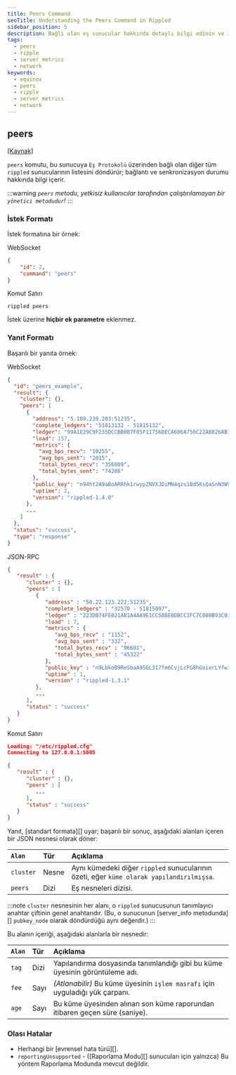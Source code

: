 ```yaml
---
title: Peers Command
seoTitle: Understanding the Peers Command in Rippled
sidebar_position: 5
description: Bağlı olan eş sunucular hakkında detaylı bilgi edinin ve istek/yanıt formatlarını keşfedin.
tags: 
  - peers
  - ripple
  - server metrics
  - network
keywords: 
  - equinox
  - peers
  - ripple
  - server metrics
  - network
---
```


## peers
[[Kaynak]](https://github.com/XRPLF/rippled/blob/52f298f150fc1530d201d3140c80d3eaf781cb5f/src/ripple/rpc/handlers/Peers.cpp "Kaynak")

`peers` komutu, bu sunucuya `Eş Protokolü` üzerinden bağlı olan diğer tüm `rippled` sunucularının listesini döndürür; bağlantı ve senkronizasyon durumu hakkında bilgi içerir.

:::warning
*`peers` metodu, yetkisiz kullanıcılar tarafından çalıştırılamayan bir `yönetici metodudur`!*
:::

### İstek Formatı
İstek formatına bir örnek:



WebSocket
```json
{
    "id": 2,
    "command": "peers"
}
```


Komut Satırı
```
rippled peers
```




İstek üzerine **hiçbir ek parametre** eklenmez.

### Yanıt Formatı

Başarılı bir yanıta örnek:



WebSocket
```json
{
  "id": "peers_example",
  "result": {
    "cluster": {},
    "peers": [
      {
        "address": "5.189.239.203:51235",
        "complete_ledgers": "51813132 - 51815132",
        "ledger": "99A1E29C9F235DCCBB087F85F11756BECA606A756C22AB826AB1F319C470C3E3",
        "load": 157,
        "metrics": {
          "avg_bps_recv": "10255",
          "avg_bps_sent": "2015",
          "total_bytes_recv": "356809",
          "total_bytes_sent": "74208"
        },
        "public_key": "n94ht2A9aBoARRhk1rwypZNVXJDiMN4qzs1Bd5KsQaSnN3WVy8Tw",
        "uptime": 2,
        "version": "rippled-1.4.0"
      },
      ...
    ]
  },
  "status": "success",
  "type": "response"
}
```


JSON-RPC
```json
{
   "result" : {
      "cluster" : {},
      "peers" : [
         {
            "address" : "50.22.123.222:51235",
            "complete_ledgers" : "32570 - 51815097",
            "ledger" : "223DB74FE021AB1A4AA9E1CC588E0DBCC3FC7C080B93C01C30C246D89F951EA2",
            "load" : 7,
            "metrics" : {
               "avg_bps_recv" : "1152",
               "avg_bps_sent" : "332",
               "total_bytes_recv" : "96601",
               "total_bytes_sent" : "45322"
            },
            "public_key" : "n9LbkoB9ReSbaA9SGL317fm6CvjLcFG8hGoierLYfwiCDsEXHcP3",
            "uptime" : 1,
            "version" : "rippled-1.3.1"
         },
         ...
      ],
      "status" : "success"
   }
}
```


Komut Satırı
```json
Loading: "/etc/rippled.cfg"
Connecting to 127.0.0.1:5005

{
   "result" : {
      "cluster" : {},
      "peers" : [
         ...
      ],
      "status" : "success"
   }
}
```




Yanıt, [standart formata][] uyar; başarılı bir sonuç, aşağıdaki alanları içeren bir JSON nesnesi olarak döner:

| `Alan`   | Tür   | Açıklama                                             |
|:----------|:-------|:--------------------------------------------------------|
| `cluster` | Nesne | Aynı kümedeki diğer `rippled` sunucularının özeti, eğer `küme olarak yapılandırılmışsa`. |
| `peers`   | Dizi  | Eş nesneleri dizisi.                                  |

:::note
`cluster` nesnesinin her alanı, o `rippled` sunucusunun tanımlayıcı anahtar çiftinin genel anahtarıdır. (Bu, o sunucunun [server_info metodunda][] `pubkey_node` olarak döndürdüğü aynı değerdir.)
:::

Bu alanın içeriği, aşağıdaki alanlarla bir nesnedir:

| `Alan` | Tür   | Açıklama                                               |
|:--------|:-------|:----------------------------------------------------------|
| `tag`   | Dizi | Yapılandırma dosyasında tanımlandığı gibi bu küme üyesinin görüntüleme adı. |
| `fee`   | Sayı | _(Atlanabilir)_ Bu küme üyesinin `işlem masrafı` için uyguladığı yük çarpanı. |
| `age`   | Sayı | Bu küme üyesinden alınan son küme raporundan itibaren geçen süre (saniye). |

### Olası Hatalar

- Herhangi bir [evrensel hata türü][].
- `reportingUnsupported` - ([Raporlama Modu][] sunucuları için yalnızca) Bu yöntem Raporlama Modunda mevcut değildir.

